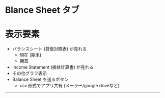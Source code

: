 # Blance Sheet タブ

# 表示要素

- バランスシート (貸借対照表) が見れる
  - 現在 (期末)
  - 期首
- Income Statement (損益計算書) が見れる
- その他グラフ表示
- Balance Sheet を送るボタン
  - csv 形式でアプリ共有 (メーラー/google driveなど)

---
